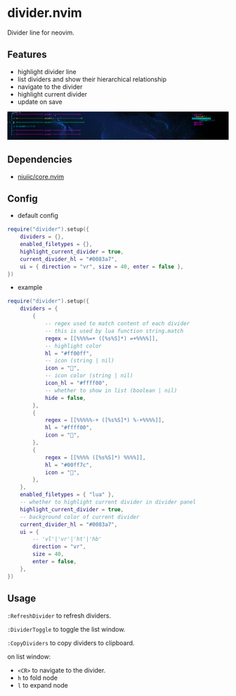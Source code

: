 # divider.nvim

Divider line for neovim.

## Features

- highlight divider line
- list dividers and show their hierarchical relationship
- navigate to the divider
- highlight current divider
- update on save

<img src="https://github.com/niuiic/assets/blob/main/divider.nvim/divider.png" />

## Dependencies

- [niuiic/core.nvim](https://github.com/niuiic/core.nvim)

## Config

- default config

```lua
require("divider").setup({
	dividers = {},
	enabled_filetypes = {},
	highlight_current_divider = true,
	current_divider_hl = "#0083a7",
	ui = { direction = "vr", size = 40, enter = false },
})
```

- example

```lua
require("divider").setup({
	dividers = {
		{
			-- regex used to match content of each divider
			-- this is used by lua function string.match
			regex = [[%%%%=+ ([%s%S]*) =+%%%%]],
			-- highlight color
			hl = "#ff00ff",
			-- icon (string | nil)
			icon = "",
			-- icon color (string | nil)
			icon_hl = "#ffff00",
			-- whether to show in list (boolean | nil)
			hide = false,
		},
		{
			regex = [[%%%%%-+ ([%s%S]*) %-+%%%%]],
			hl = "#ffff00",
			icon = "",
		},
		{
			regex = [[%%%% ([%s%S]*) %%%%]],
			hl = "#00ff7c",
			icon = "",
		},
	},
	enabled_filetypes = { "lua" },
	-- whether to highlight current divider in divider panel
	highlight_current_divider = true,
	-- background color of current divider
	current_divider_hl = "#0083a7",
	ui = {
		-- 'vl'|'vr'|'ht'|'hb'
		direction = "vr",
		size = 40,
		enter = false,
	},
})
```

## Usage

`:RefreshDivider` to refresh dividers.

`:DividerToggle` to toggle the list window.

`:CopyDividers` to copy dividers to clipboard.

on list window:

- `<CR>` to navigate to the divider.
- `h` to fold node
- `l` to expand node
